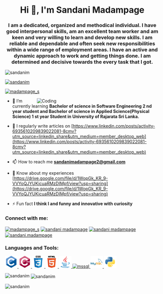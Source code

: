 <h1 align="center">Hi 👋, I'm Sandani Madampage</h1>
<h3 align="center">I am a dedicated, organized and methodical individual. I have good interpersonal skills, am an excellent team worker and am keen and very willing to learn and develop new skills. I am reliable and dependable and often seek new responsibilities within a wide range of employment areas. I have an active and dynamic approach to work and getting things done. I am determined and decisive towards the every task that I got.</h3>

<p align="left"> <img src="https://komarev.com/ghpvc/?username=sandanim&label=Profile%20views&color=0e75b6&style=flat" alt="sandanim" /> </p>

<p align="left"> <a href="https://github.com/ryo-ma/github-profile-trophy"><img src="https://github-profile-trophy.vercel.app/?username=sandanim" alt="sandanim" /></a> </p>

<p align="left"> <a href="https://twitter.com/madampage_s" target="blank"><img src="https://img.shields.io/twitter/follow/madampage_s?logo=twitter&style=for-the-badge" alt="madampage_s" /></a> </p>

<img data-target="animated-image.replacedImage" alt="Coding" class="AnimatedImagePlayer-animatedImage"  align="right" src="https://camo.githubusercontent.com/6607041227d81f650340ff070cc2843518acad359b57e5bb054a9fb7127aa041/68747470733a2f2f63646e2e6472696262626c652e636f6d2f75736572732f323634363432332f73637265656e73686f74732f353530373139362f636f6d70757465722e676966" style="width: 400px; display: block; opacity: 1;">

- 🌱 I’m currently learning **Bachelor of science in Software Engineering 2 nd year student and Bachelor of science in Applied Science(Physical Science) 1 st year Student in University of Rajarata Sri Lanka.**

- 📝 I regularly write articles on [https://www.linkedin.com/posts/activity-6935610209839022081-8cmv?utm_source=linkedin_share&utm_medium=member_desktop_web](https://www.linkedin.com/posts/activity-6935610209839022081-8cmv?utm_source=linkedin_share&utm_medium=member_desktop_web)

- 📫 How to reach me **sandanimadampage2@gmail.com**

- 📄 Know about my experiences [https://drive.google.com/file/d/1WopGk_KR_9-VVYoQJYUKicuaRMzDIMpf/view?usp=sharing](https://drive.google.com/file/d/1WopGk_KR_9-VVYoQJYUKicuaRMzDIMpf/view?usp=sharing)

- ⚡ Fun fact **I think I and funny and innovative with curiosity**

<h3 align="left">Connect with me:</h3>
<p align="left">
<a href="https://twitter.com/madampage_s" target="blank"><img align="center" src="https://raw.githubusercontent.com/rahuldkjain/github-profile-readme-generator/master/src/images/icons/Social/twitter.svg" alt="madampage_s" height="30" width="40" /></a>
<a href="https://linkedin.com/in/sandani madampage" target="blank"><img align="center" src="https://raw.githubusercontent.com/rahuldkjain/github-profile-readme-generator/master/src/images/icons/Social/linked-in-alt.svg" alt="sandani madampage" height="30" width="40" /></a>
<a href="https://stackoverflow.com/users/sandani madampage" target="blank"><img align="center" src="https://raw.githubusercontent.com/rahuldkjain/github-profile-readme-generator/master/src/images/icons/Social/stack-overflow.svg" alt="sandani madampage" height="30" width="40" /></a>
<a href="https://instagram.com/sandani.madampage" target="blank"><img align="center" src="https://raw.githubusercontent.com/rahuldkjain/github-profile-readme-generator/master/src/images/icons/Social/instagram.svg" alt="sandani.madampage" height="30" width="40" /></a>
</p>

<h3 align="left">Languages and Tools:</h3>
<p align="left"> <a href="https://www.cprogramming.com/" target="_blank" rel="noreferrer"> <img src="https://raw.githubusercontent.com/devicons/devicon/master/icons/c/c-original.svg" alt="c" width="40" height="40"/> </a> <a href="https://www.w3schools.com/cpp/" target="_blank" rel="noreferrer"> <img src="https://raw.githubusercontent.com/devicons/devicon/master/icons/cplusplus/cplusplus-original.svg" alt="cplusplus" width="40" height="40"/> </a> <a href="https://www.w3schools.com/css/" target="_blank" rel="noreferrer"> <img src="https://raw.githubusercontent.com/devicons/devicon/master/icons/css3/css3-original-wordmark.svg" alt="css3" width="40" height="40"/> </a> <a href="https://www.w3.org/html/" target="_blank" rel="noreferrer"> <img src="https://raw.githubusercontent.com/devicons/devicon/master/icons/html5/html5-original-wordmark.svg" alt="html5" width="40" height="40"/> </a> <a href="https://www.java.com" target="_blank" rel="noreferrer"> <img src="https://raw.githubusercontent.com/devicons/devicon/master/icons/java/java-original.svg" alt="java" width="40" height="40"/> </a> <a href="https://www.microsoft.com/en-us/sql-server" target="_blank" rel="noreferrer"> <img src="https://www.svgrepo.com/show/303229/microsoft-sql-server-logo.svg" alt="mssql" width="40" height="40"/> </a> <a href="https://www.mysql.com/" target="_blank" rel="noreferrer"> <img src="https://raw.githubusercontent.com/devicons/devicon/master/icons/mysql/mysql-original-wordmark.svg" alt="mysql" width="40" height="40"/> </a> <a href="https://www.python.org" target="_blank" rel="noreferrer"> <img src="https://raw.githubusercontent.com/devicons/devicon/master/icons/python/python-original.svg" alt="python" width="40" height="40"/> </a> </p>

<p><img align="left" src="https://github-readme-stats.vercel.app/api/top-langs?username=sandanim&show_icons=true&locale=en&layout=compact" alt="sandanim" /></p>

<p>&nbsp;<img align="center" src="https://github-readme-stats.vercel.app/api?username=sandanim&show_icons=true&locale=en" alt="sandanim" /></p>

<p><img align="center" src="https://github-readme-streak-stats.herokuapp.com/?user=sandanim&" alt="sandanim" /></p>
